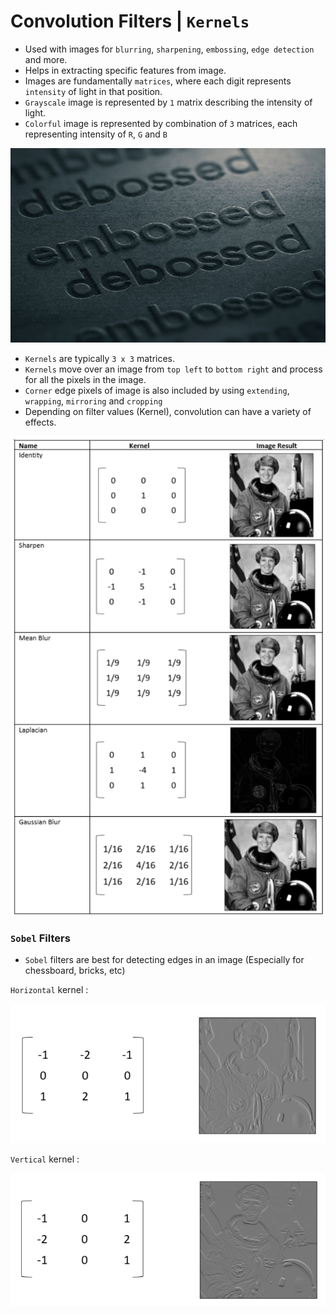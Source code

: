 # Convolution Filters | `Kernels`

- Used with images for `blurring`, `sharpening`, `embossing`, `edge detection` and more.
- Helps in extracting specific features from image.
- Images are fundamentally `matrices`, where each digit represents `intensity` of light in that position.
- `Grayscale` image is represented by `1` matrix describing the intensity of light.
- `Colorful` image is represented by combination of `3` matrices, each representing intensity of `R`, `G` and `B`

![Emboss - Deboss](Image/EmbossDeboss.jpg)

- `Kernels` are typically `3 x 3` matrices.
- `Kernels` move over an image from `top left` to `bottom right` and process for all the pixels in the image.
- `Corner` edge pixels of image is also included by using `extending`, `wrapping`, `mirroring` and `cropping`
- Depending on filter values (Kernel), convolution can have a variety of effects.

![Kernel](Image/Kernel.png)

### `Sobel` Filters

- `Sobel` filters are best for detecting edges in an image (Especially for chessboard, bricks, etc)

`Horizontal` kernel :

![Horizontal Kernel](Image/HorizontalSobel.png)

`Vertical` kernel :

![Vertical Kernel](Image/VerticalSobel.png)
